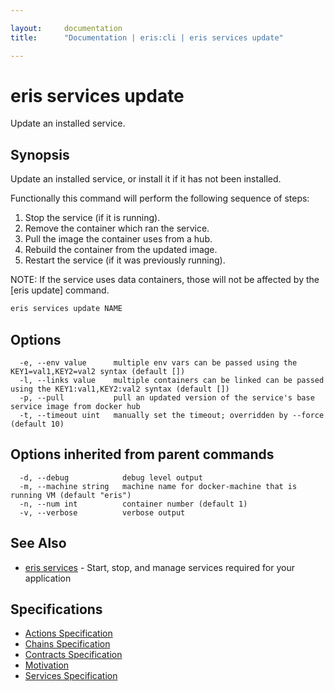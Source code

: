 ```yaml
---

layout:     documentation
title:      "Documentation | eris:cli | eris services update"

---
```


# eris services update

Update an installed service.

## Synopsis

Update an installed service, or install it if it has not been installed.

Functionally this command will perform the following sequence of steps:

1. Stop the service (if it is running).
2. Remove the container which ran the service.
3. Pull the image the container uses from a hub.
4. Rebuild the container from the updated image.
5. Restart the service (if it was previously running).

NOTE: If the service uses data containers, those will not be affected
by the [eris update] command.

```bash
eris services update NAME
```

## Options

```
  -e, --env value      multiple env vars can be passed using the KEY1=val1,KEY2=val2 syntax (default [])
  -l, --links value    multiple containers can be linked can be passed using the KEY1:val1,KEY2:val2 syntax (default [])
  -p, --pull           pull an updated version of the service's base service image from docker hub
  -t, --timeout uint   manually set the timeout; overridden by --force (default 10)
```

## Options inherited from parent commands

```
  -d, --debug            debug level output
  -m, --machine string   machine name for docker-machine that is running VM (default "eris")
  -n, --num int          container number (default 1)
  -v, --verbose          verbose output
```

## See Also

* [eris services](https://docs.erisindustries.com/documentation/eris-cli/0.11.0/eris_services/)	 - Start, stop, and manage services required for your application

## Specifications

* [Actions Specification](https://docs.erisindustries.com/documentation/eris-cli/0.11.0/actions_specification/)
* [Chains Specification](https://docs.erisindustries.com/documentation/eris-cli/0.11.0/chains_specification/)
* [Contracts Specification](https://docs.erisindustries.com/documentation/eris-cli/0.11.0/contracts_specification/)
* [Motivation](https://docs.erisindustries.com/documentation/eris-cli/0.11.0/motivation/)
* [Services Specification](https://docs.erisindustries.com/documentation/eris-cli/0.11.0/services_specification/)

